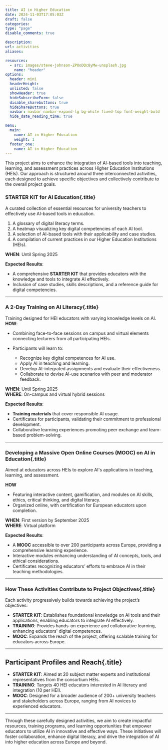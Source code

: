 ```yaml
---
title: AI in Higher Education
date: 2024-11-03T17:05:03Z
draft: false
categories: 
type: "page"
disable_comments: true

description:
url: activities
aliases:

resources:
  - src: images/steve-johnson-ZPOoDQc8yMw-unsplash.jpg
    name: "header"
options:
  header: mini
  headerHeight:
  unlisted: false
  showHeader: true
  hideSubscribeForm: false
  disable_sharebuttons: true
  hideShareButtons: true
  navbar: navbar navbar-expand-lg bg-white fixed-top font-weight-bold
  hide_date_reading_time: true

menu:
  main:
    name: AI in Higher Education
    weight: 1
  footer_one:
    name: AI in Higher Education
---
```


<p class="lead">
This project aims to enhance the integration of AI-based tools into teaching, learning, and assessment practices across Higher Education Institutions (HEIs). Our approach is structured around three interconnected activities, each designed to achieve specific objectives and collectively contribute to the overall project goals.
</p>

### STARTER KIT for AI Education{.title}
A curated collection of essential resources for university teachers to effectively use AI-based tools in education.  

1. A glossary of digital literacy terms.  
2. A heatmap visualizing key digital competencies of each AI tool.  
3. A selection of AI-based tools with their applicability and case studies.  
4. A compilation of current practices in our Higher Education Institutions (HEIs).  

**WHEN**: Until Spring 2025  

**Expected Results**:  
- A comprehensive **STARTER KIT** that provides educators with the knowledge and tools to integrate AI effectively.  
- Inclusion of case studies, skills descriptions, and a reference guide for digital competencies.  

---

### A 2-Day Training on AI Literacy{.title}
Training designed for HEI educators with varying knowledge levels on AI.  
**HOW**:  
- Combining face-to-face sessions on campus and virtual elements connecting lecturers from all participating HEIs.

- Participants will learn to:  
  - Recognize key digital competences for AI use.  
  - Apply AI in teaching and learning.  
  - Develop AI-integrated assignments and evaluate their effectiveness.  
  - Collaborate to devise AI-use scenarios with peer and moderator feedback.  

**WHEN**: Until Spring 2025  
**WHERE**: On-campus and virtual hybrid sessions  

**Expected Results**:

- **Training materials** that cover responsible AI usage.  
- Certificates for participants, validating their commitment to professional development.  
- Collaborative learning experiences promoting peer exchange and team-based problem-solving.  

---

### Developing a Massive Open Online Courses (MOOC) on AI in Education{.title}
Aimed at educators across HEIs to explore AI's applications in teaching, learning, and assessment.

**HOW**
- Featuring interactive content, gamification, and modules on AI skills, ethics, critical thinking, and digital literacy.
- Organized online, with certification for European educators upon completion.

**WHEN**: First version by September 2025  
**WHERE**: Virtual platform  

**Expected Results**:  
- A **MOOC** accessible to over 200 participants across Europe, providing a comprehensive learning experience.  
- Interactive modules enhancing understanding of AI concepts, tools, and ethical considerations.  
- Certificates recognizing educators’ efforts to embrace AI in their teaching methodologies.  

---

### How These Activities Contribute to Project Objectives{.title}

Each activity progressively builds towards achieving the project’s objectives:  
- **STARTER KIT**: Establishes foundational knowledge on AI tools and their applications, enabling educators to integrate AI effectively.  
- **TRAINING**: Provides hands-on experience and collaborative learning, enhancing educators' digital competences.  
- **MOOC**: Expands the reach of the project, offering scalable training for educators across Europe.  

---

## Participant Profiles and Reach{.title}

- **STARTER KIT**: Aimed at 20 subject matter experts and institutional representatives from the consortium HEIs.  
- **TRAINING**: Targets 40 HEI educators interested in AI literacy and integration (10 per HEI).  
- **MOOC**: Designed for a broader audience of 200+ university teachers and stakeholders across Europe, ranging from AI novices to experienced educators.  

---

<p class="lead">
Through these carefully designed activities, we aim to create impactful resources, training programs, and learning opportunities that empower educators to utilize AI in innovative and effective ways. These initiatives will foster collaboration, enhance digital literacy, and drive the integration of AI into higher education across Europe and beyond.
</p>
